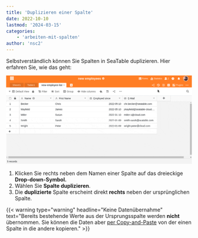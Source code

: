 ```yaml
---
title: 'Duplizieren einer Spalte'
date: 2022-10-10
lastmod: '2024-03-15'
categories:
    - 'arbeiten-mit-spalten'
author: 'nsc2'
---
```


Selbstverständlich können Sie Spalten in SeaTable duplizieren. Hier erfahren Sie, wie das geht:

![Duplizieren einer Spalte](images/how-to-duplicate-a-coloumn.gif)

1. Klicken Sie rechts neben dem Namen einer Spalte auf das dreieckige **Drop-down-Symbol.**
2. Wählen Sie **Spalte duplizieren**.
3. Die **duplizierte** Spalte erscheint direkt **rechts** neben der ursprünglichen Spalte.

{{< warning type="warning" headline="Keine Datenübernahme" text="Bereits bestehende Werte aus der Ursprungsspalte werden **nicht** übernommen. Sie können die Daten aber [per Copy-and-Paste](\"https://seatable.io/docs/arbeiten-in-bases/hinzufuegen-von-daten-per-copy-and-paste/\") von der einen Spalte in die andere kopieren." >}}
